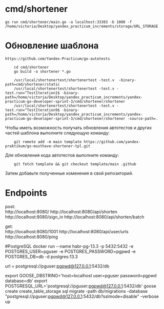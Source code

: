 # cmd/shortener

    go run cmd/shortener/main.go -a localhost:33303 -b 1000 -f /home/victoria/Desktop/yandex_practicum_increments/storage/URL_STORAGE.json


# Обновление шаблона
    https://github.com/Yandex-Practicum/go-autotests
```
    cd cmd/shortener
    go build -o shortener *.go
```
```
    /usr/local/shortenertest/shortenertest -test.v  -binary-path=cmd/shortener/static
    /usr/local/shortenertest/shortenertest -test.v -test.run=^TestIteration1$ -binary-path=/home/victoria/Desktop/yandex_practicum_increments/yandex-practicum-go-developer-sprint-3/cmd/shortener/shortener
    /usr/local/shortenertest/shortenertest -test.v -test.run=^TestIteration9$ -binary-path=/home/victoria/Desktop/yandex_practicum_increments/yandex-practicum-go-developer-sprint-3/cmd/shortener/shortener -source-path=.
```
Чтобы иметь возможность получать обновления автотестов и других частей шаблона выполните следующую команду:

```
    git remote add -m main template https://github.com/yandex-praktikum/go-musthave-shortener-tpl.git
```

Для обновления кода автотестов выполните команду:

```
    git fetch template && git checkout template/main .github
```

Затем добавьте полученные изменения в свой репозиторий.

# Endpoints

post:   
http://localhost:8080/
http://localhost:8080/api/shorten
http://localhost:8080/sign_in
http://localhost:8080/api/shorten/batch

get:    
http://localhost:8080/1001
http://localhost:8080/api/user/urls
http://localhost:8080/ping

#PostgreSQL
docker run --name habr-pg-13.3 -p 5432:5432 -e POSTGRES_USER=pguser -e POSTGRES_PASSWORD=pgpwd -e POSTGRES_DB=db -d postgres:13.3

url = postgresql://pguser:pgpwd@127.0.0.1:5432/db

export GOOSE_DBSTRING='host=localhost user=pguser password=pgpwd database=db'
export POSTGRESQL_URL='postgresql://pguser:pgpwd@127.0.0.1:5432/db'
goose create create_table_storage sql
migrate -path db/migrations -database "postgresql://pguser:pgpwd@127.0.0.1:5432/db?sslmode=disable" -verbose up

